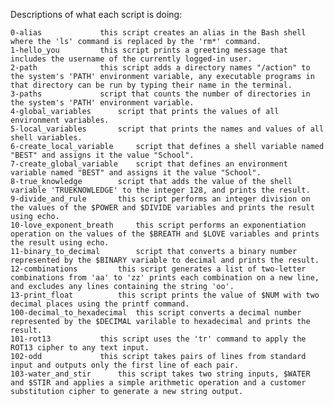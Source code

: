 Descriptions of what each script is doing:

	0-alias				this script creates an alias in the Bash shell where the 'ls' command is replaced by the 'rm*' command.
	1-hello_you			this script prints a greeting message that includes the username of the currently logged-in user.
	2-path				this script adds a directory names "/action" to the system's 'PATH' environment variable, any executable programs in that directory can be run by typing their name in the terminal.
	3-paths				script that counts the number of directories in the system's 'PATH' environment variable.
	4-global_variables		script that prints the values of all environment variables.
	5-local_variables		script that prints the names and values of all shell variables.
	6-create_local_variable		script that defines a shell variable named "BEST" and assigns it the value "School".
	7-create_global_variable	script that defines an environment variable named "BEST" and assigns it the value "School".
	8-true_knowledge		script that adds the value of the shell variable 'TRUEKNOWLEDGE' to the integer 128, and prints the result.
	9-divide_and_rule		this script performs an integer division on the values of the $POWER and $DIVIDE variables and prints the result using echo.
	10-love_exponent_breath		this script performs an exponentiation operation on the values of the $BREATH and $LOVE variables and prints the result using echo.
	11-binary_to_decimal		script that converts a binary number represented by the $BINARY variable to decimal and prints the result.
	12-combinations			this script generates a list of two-letter combinations from 'aa' to 'zz' prints each combination on a new line, and excludes any lines containing the string 'oo'.
	13-print_float			this script prints the value of $NUM with two decimal places using the printf command.
	100-decimal_to_hexadecimal	this script converts a decimal number represented by the $DECIMAL varilable to hexadecimal and prints the result.
	101-rot13			this script uses the 'tr' command to apply the ROT13 cipher to any text input.
	102-odd				this script takes pairs of lines from standard input and outputs only the first line of each pair.
	103-water_and_stir		this script takes two string inputs, $WATER and $STIR and applies a simple arithmetic operation and a customer substitution cipher to generate a new string output.
